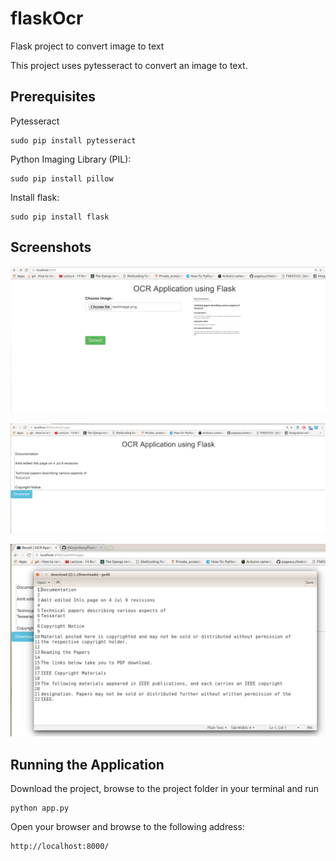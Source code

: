 # flaskOcr
Flask project to convert image to text

This project uses pytesseract to convert an image to text.

## Prerequisites

Pytesseract
```
sudo pip install pytesseract
```
Python Imaging Library (PIL):
```
sudo pip install pillow
```
Install flask:
```
sudo pip install flask
```

## Screenshots

![alt tag](https://github.com/nikssardana/flaskOcr/blob/master/ocr1.png)

![alt tag](https://github.com/nikssardana/flaskOcr/blob/master/ocr2.png)

![alt tag](https://github.com/nikssardana/flaskOcr/blob/master/ocr3.png)

## Running the Application
Download the project, browse to the project folder in your terminal and run
```
python app.py
```
Open your browser and browse to the following address:
```
http://localhost:8000/
```
